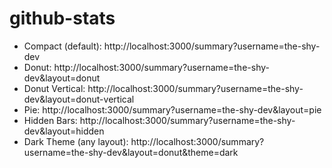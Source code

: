 # github-stats

- Compact (default): http://localhost:3000/summary?username=the-shy-dev
- Donut: http://localhost:3000/summary?username=the-shy-dev&layout=donut
- Donut Vertical: http://localhost:3000/summary?username=the-shy-dev&layout=donut-vertical
- Pie: http://localhost:3000/summary?username=the-shy-dev&layout=pie
- Hidden Bars: http://localhost:3000/summary?username=the-shy-dev&layout=hidden
- Dark Theme (any layout): http://localhost:3000/summary?username=the-shy-dev&layout=donut&theme=dark
